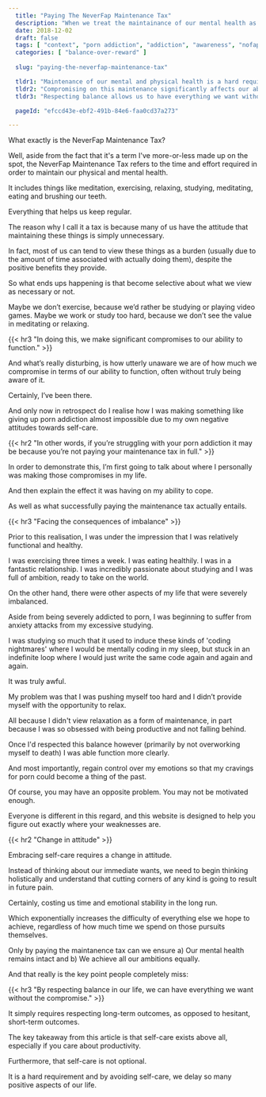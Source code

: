 ```yaml
---
  title: "Paying The NeverFap Maintenance Tax"
  description: "When we treat the maintainance of our mental health as an unnecessary burden, we compromise our ability to exert control over our thoughts and emotions."
  date: 2018-12-02
  draft: false
  tags: [ "context", "porn addiction", "addiction", "awareness", "nofap", "neverfap", "neverfap deluxe" ]
  categories: [ "balance-over-reward" ]
  
  slug: "paying-the-neverfap-maintenance-tax"

  tldr1: "Maintenance of our mental and physical health is a hard requirement."
  tldr2: "Compromising on this maintenance significantly affects our ability to function."
  tldr3: "Respecting balance allows us to have everything we want without compromise."

  pageId: "efccd43e-ebf2-491b-84e6-faa0cd37a273"

---
```


<!-- Very Happy With Edit -->

What exactly is the NeverFap Maintenance Tax?

Well, aside from the fact that it's a term I've more-or-less made up on the spot, the NeverFap Maintenance Tax refers to the time and effort required in order to maintain our physical and mental health. 

It includes things like meditation, exercising, relaxing, studying, meditating, eating and brushing our teeth. 

Everything that helps us keep regular. 

The reason why I call it a tax is because many of us have the attitude that maintaining these things is simply unnecessary.

In fact, most of us can tend to view these things as a burden (usually due to the amount of time associated with actually doing them), despite the positive benefits they provide.

So what ends ups happening is that become selective about what we view as necessary or not. 

Maybe we don’t exercise, because we’d rather be studying or playing video games. Maybe we work or study too hard, because we don’t see the value in meditating or relaxing.


{{< hr3 "In doing this, we make significant compromises to our ability to function." >}}


And what’s really disturbing, is how utterly unaware we are of how much we compromise in terms of our ability to function, often without truly being aware of it.

Certainly, I’ve been there.

And only now in retrospect do I realise how I was making something like giving up porn addiction almost impossible due to my own negative attitudes towards self-care.


{{< hr2 "In other words, if you’re struggling with your porn addiction it may be because you’re not paying your maintenance tax in full." >}}


In order to demonstrate this, I’m first going to talk about where I personally was making those compromises in my life.

And then explain the effect it was having on my ability to cope. 

As well as what successfully paying the maintenance tax actually entails.


{{< hr3 "Facing the consequences of imbalance" >}}


Prior to this realisation, I was under the impression that I was relatively functional and healthy. 

I was exercising three times a week. I was eating healthily. I was in a fantastic relationship. I was incredibly passionate about studying and I was full of ambition, ready to take on the world. 

On the other hand, there were other aspects of my life that were severely imbalanced. 

Aside from being severely addicted to porn, I was beginning to suffer from anxiety attacks from my excessive studying.

I was studying so much that it used to induce these kinds of 'coding nightmares' where I would be mentally coding in my sleep, but stuck in an indefinite loop where I would just write the same code again and again and again. 

It was truly awful.

My problem was that I was pushing myself too hard and I didn’t provide myself with the opportunity to relax.

All because I didn't view relaxation as a form of maintenance, in part because I was so obsessed with being productive and not falling behind.

Once I'd respected this balance however (primarily by not overworking myself to death) I was able function more clearly.

And most importantly, regain control over my emotions so that my cravings for porn could become a thing of the past.

Of course, you may have an opposite problem. You may not be motivated enough.

Everyone is different in this regard, and this website is designed to help you figure out exactly where your weaknesses are.


{{< hr2 "Change in attitude" >}}


Embracing self-care requires a change in attitude. 

Instead of thinking about our immediate wants, we need to begin thinking holistically and understand that cutting corners of any kind is going to result in future pain. 

Certainly, costing us time and emotional stability in the long run. 

Which exponentially increases the difficulty of everything else we hope to achieve, regardless of how much time we spend on those pursuits themselves.

Only by paying the maintanence tax can we ensure a) Our mental health remains intact and b) We achieve all our ambitions equally.

And that really is the key point people completely miss:

{{< hr3 "By respecting balance in our life, we can have everything we want without the compromise." >}}

It simply requires respecting long-term outcomes, as opposed to hesitant, short-term outcomes.

The key takeaway from this article is that self-care exists above all, especially if you care about productivity.

Furthermore, that self-care is not optional. 

It is a hard requirement and by avoiding self-care, we delay so many positive aspects of our life. 

<!-- Talk about NeverFap Schedule article. -->